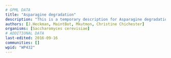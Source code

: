```yaml
---
# GPML DATA
title: "Asparagine degradation"
description: "This is a temporary description for Asparagine degradation"
authors: [J.Heckman, MaintBot, Mkutmon, Christine Chichester]
organisms: [Saccharomyces cerevisiae]
# ADDITIONAL DATA
last-edited: 2016-09-16
communities: []
wpid: "WP432"
---
```

